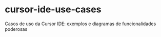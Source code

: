 # cursor-ide-use-cases
Casos de uso da Cursor IDE: exemplos e diagramas de funcionalidades poderosas
